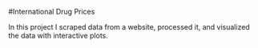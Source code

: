 #International Drug Prices

In this project I scraped data from a website, processed it, and visualized the data with interactive plots.

